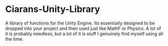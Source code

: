 # Ciarans-Unity-Library
A library of functions for the Unity Engine. Its essentially designed to be dropped into your project and then used just like MathF or Physics. 
A lot of it is probably needless, but a lot of it is stuff I genuinely find myself using all the time. 
